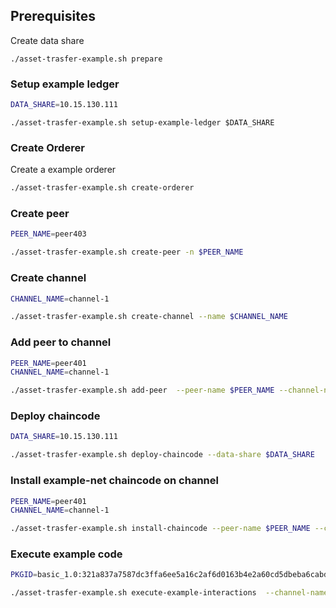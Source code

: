 
## Prerequisites
Create data share 
```
./asset-trasfer-example.sh prepare
```

### Setup example ledger
```bash
DATA_SHARE=10.15.130.111
```

```
./asset-trasfer-example.sh setup-example-ledger $DATA_SHARE
```

### Create Orderer
Create a example orderer
```bash
./asset-trasfer-example.sh create-orderer
```

### Create peer

```bash
PEER_NAME=peer403
```

```bash
./asset-trasfer-example.sh create-peer -n $PEER_NAME
```

### Create channel
```bash
CHANNEL_NAME=channel-1
```

```bash
./asset-trasfer-example.sh create-channel --name $CHANNEL_NAME 
```

### Add peer to channel
```bash
PEER_NAME=peer401
CHANNEL_NAME=channel-1
```

```bash
./asset-trasfer-example.sh add-peer  --peer-name $PEER_NAME --channel-name $CHANNEL_NAME
```

### Deploy chaincode
```bash
DATA_SHARE=10.15.130.111
```
```bash
./asset-trasfer-example.sh deploy-chaincode --data-share $DATA_SHARE
```

### Install example-net chaincode on channel
```bash
PEER_NAME=peer401
CHANNEL_NAME=channel-1
```

```bash
./asset-trasfer-example.sh install-chaincode --peer-name $PEER_NAME --channel-name $CHANNEL_NAME --data-share $DATA_SHARE
```
### Execute example code
```bash
PKGID=basic_1.0:321a837a7587dc3ffa6ee5a16c2af6d0163b4e2a60cd5dbeba6cabde797c5467

```

```bash
./asset-trasfer-example.sh execute-example-interactions  --channel-name $CHANNEL_NAME --peer-name $PEER_NAME --package-id $PKGID
```

